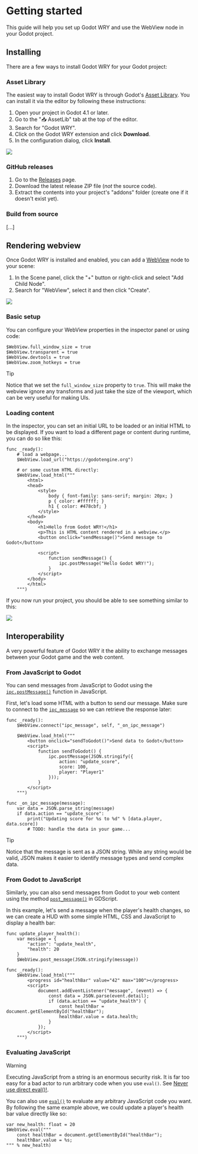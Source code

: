 # Getting started

This guide will help you set up Godot WRY and use the WebView node in your Godot project.

## Installing

There are a few ways to install Godot WRY for your Godot project:

### Asset Library

The easiest way to install Godot WRY is through Godot's [Asset Library](https://godotengine.org/asset-library/asset/3426). You can install it via the editor by following these instructions:

1. Open your project in Godot 4.1 or later.
2. Go to the "📥 AssetLib" tab at the top of the editor.
3. Search for "Godot WRY".
4. Click on the Godot WRY extension and click **Download**.
5. In the configuration dialog, click **Install**.

![](/asset-lib-dialog.png)

### GitHub releases

1. Go to the [Releases](https://github.com/doceazedo/godot_wry/releases) page.
2. Download the latest release ZIP file (_not_ the source code).
3. Extract the contents into your project's "addons" folder (create one if it doesn't exist yet).

### Build from source

[...]

## Rendering webview

Once Godot WRY is installed and enabled, you can add a [WebView](/reference/webview) node to your scene:

1. In the Scene panel, click the "+" button or right-click and select "Add Child Node".
2. Search for "WebView", select it and then click "Create".

![](/create-webview-node.png)

### Basic setup

You can configure your WebView properties in the inspector panel or using code:

```gdscript
$WebView.full_window_size = true
$WebView.transparent = true
$WebView.devtools = true
$WebView.zoom_hotkeys = true
```

> [!TIP]
> Notice that we set the `full_window_size` property to `true`. This will make the webview ignore any transforms and just take the size of the viewport, which can be very useful for making UIs.

### Loading content

In the inspector, you can set an initial URL to be loaded or an initial HTML to be displayed. If you want to load a different page or content during runtime, you can do so like this:

```gdscript
func _ready():
	# load a webpage...
	$WebView.load_url("https://godotengine.org")

	# or some custom HTML directly:
	$WebView.load_html("""
		<html>
		<head>
			<style>
				body { font-family: sans-serif; margin: 20px; }
                p { color: #ffffff; }
				h1 { color: #478cbf; }
			</style>
		</head>
		<body>
			<h1>Hello from Godot WRY!</h1>
			<p>This is HTML content rendered in a webview.</p>
			<button onclick="sendMessage()">Send message to Godot</button>

			<script>
				function sendMessage() {
					ipc.postMessage("Hello Godot WRY!");
				}
			</script>
		</body>
		</html>
	""")
```

If you now run your project, you should be able to see something similar to this:

![](/simple-html-demo.png)

## Interoperability

A very powerful feature of Godot WRY it the ability to exchange messages between your Godot game and the web content.

### From JavaScript to Godot

You can send messages from JavaScript to Godot using the [`ipc.postMessage()`](/reference/javascript#ipc-postmessage) function in JavaScript.

First, let's load some HTML with a button to send our message. Make sure to connect to the [`ipc_message`](/reference/webview#ipc-message) so we can retrieve the response later:

```gdscript
func _ready():
	$WebView.connect("ipc_message", self, "_on_ipc_message")

	$WebView.load_html("""
		<button onclick="sendToGodot()">Send data to Godot</button>
		<script>
			function sendToGodot() {
				ipc.postMessage(JSON.stringify({
					action: "update_score",
					score: 100,
					player: "Player1"
				}));
			}
		</script>
	""")

func _on_ipc_message(message):
	var data = JSON.parse_string(message)
	if data.action == "update_score":
		print("Updating score for %s to %d" % [data.player, data.score])
		# TODO: handle the data in your game...
```

> [!TIP]
> Notice that the message is sent as a JSON string. While any string would be valid, JSON makes it easier to identify message types and send complex data.

### From Godot to JavaScript

Similarly, you can also send messages from Godot to your web content using the method [`post_message()`](/reference/webview#post-message) in GDScript.

In this example, let's send a message when the player's health changes, so we can create a HUD with some simple HTML, CSS and JavaScript to display a health bar:

```gdscript
func update_player_health():
	var message = {
		"action": "update_health",
		"health": 20
	}
	$WebView.post_message(JSON.stringify(message))

func _ready():
	$WebView.load_html("""
		<progress id="healthBar" value="42" max="100"></progress>
		<script>
			document.addEventListener("message", (event) => {
				const data = JSON.parse(event.detail);
				if (data.action == "update_health") {
					const healthBar = document.getElementById("healthBar");
					healthBar.value = data.health;
				}
			});
		</script>
	""")
```

### Evaluating JavaScript

> [!WARNING]  
> Executing JavaScript from a string is an enormous security risk. It is far too easy for a bad actor to run arbitrary code when you use `eval()`. See [Never use direct eval()!](https://developer.mozilla.org/en-US/docs/Web/JavaScript/Reference/Global_Objects/eval#never_use_direct_eval!).

You can also use [`eval()`](/reference/webview#eval) to evaluate any arbitrary JavaScript code you want. By following the same example above, we could update a player's health bar value directly like so:

```gdscript
var new_health: float = 20
$WebView.eval("""
	const healthBar = document.getElementById("healthBar");
	healthBar.value = %s;
""" % new_health)
```
